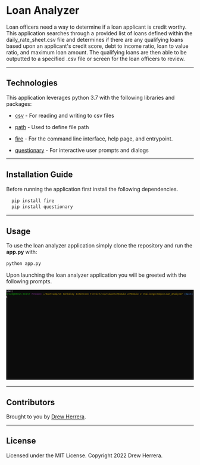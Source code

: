 # Loan Analyzer
Loan officers need a way to determine if a loan applicant is credit worthy. This application searches through a provided list of loans defined within the daily_rate_sheet.csv file and determines if there are any qualifying loans based upon an applicant's credit score, debt to income ratio, loan to value ratio, and maximum loan amount.  The qualifying loans are then able to be outputted to a specified .csv file or screen for the loan officers to review. 

---

## Technologies

This application leverages python 3.7 with the following libraries and packages:

* [csv](https://docs.python.org/3/library/csv.html) - For reading and writing to csv files

* [path](https://docs.python.org/3/library/pathlib.html) - Used to define file path

* [fire](https://github.com/google/python-fire) - For the command line interface, help page, and entrypoint.

* [questionary](https://github.com/tmbo/questionary) - For interactive user prompts and dialogs

---

## Installation Guide

Before running the application first install the following dependencies.

```python
  pip install fire
  pip install questionary
```

---

## Usage

To use the loan analyzer application simply clone the repository and run the **app.py** with:

```python
python app.py
```

Upon launching the loan analyzer application you will be greeted with the following prompts.

![Loan Analyzer Prompts](images/example_prompts.gif)

---

## Contributors

Brought to you by [Drew Herrera](https://www.linkedin.com/in/andrewjherrera).

---

## License

Licensed under the MIT License. Copyright 2022 Drew Herrera.
